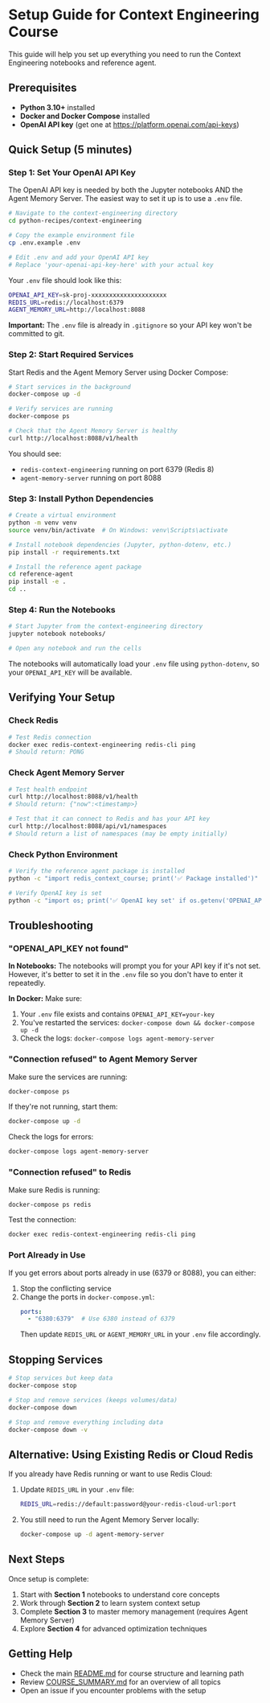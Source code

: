 # Setup Guide for Context Engineering Course

This guide will help you set up everything you need to run the Context Engineering notebooks and reference agent.

## Prerequisites

- **Python 3.10+** installed
- **Docker and Docker Compose** installed
- **OpenAI API key** (get one at https://platform.openai.com/api-keys)

## Quick Setup (5 minutes)

### Step 1: Set Your OpenAI API Key

The OpenAI API key is needed by both the Jupyter notebooks AND the Agent Memory Server. The easiest way to set it up is to use a `.env` file.

```bash
# Navigate to the context-engineering directory
cd python-recipes/context-engineering

# Copy the example environment file
cp .env.example .env

# Edit .env and add your OpenAI API key
# Replace 'your-openai-api-key-here' with your actual key
```

Your `.env` file should look like this:
```bash
OPENAI_API_KEY=sk-proj-xxxxxxxxxxxxxxxxxxxxx
REDIS_URL=redis://localhost:6379
AGENT_MEMORY_URL=http://localhost:8088
```

**Important:** The `.env` file is already in `.gitignore` so your API key won't be committed to git.

### Step 2: Start Required Services

Start Redis and the Agent Memory Server using Docker Compose:

```bash
# Start services in the background
docker-compose up -d

# Verify services are running
docker-compose ps

# Check that the Agent Memory Server is healthy
curl http://localhost:8088/v1/health
```

You should see:
- `redis-context-engineering` running on port 6379 (Redis 8)
- `agent-memory-server` running on port 8088

### Step 3: Install Python Dependencies

```bash
# Create a virtual environment
python -m venv venv
source venv/bin/activate  # On Windows: venv\Scripts\activate

# Install notebook dependencies (Jupyter, python-dotenv, etc.)
pip install -r requirements.txt

# Install the reference agent package
cd reference-agent
pip install -e .
cd ..
```

### Step 4: Run the Notebooks

```bash
# Start Jupyter from the context-engineering directory
jupyter notebook notebooks/

# Open any notebook and run the cells
```

The notebooks will automatically load your `.env` file using `python-dotenv`, so your `OPENAI_API_KEY` will be available.

## Verifying Your Setup

### Check Redis
```bash
# Test Redis connection
docker exec redis-context-engineering redis-cli ping
# Should return: PONG
```

### Check Agent Memory Server
```bash
# Test health endpoint
curl http://localhost:8088/v1/health
# Should return: {"now":<timestamp>}

# Test that it can connect to Redis and has your API key
curl http://localhost:8088/api/v1/namespaces
# Should return a list of namespaces (may be empty initially)
```

### Check Python Environment
```bash
# Verify the reference agent package is installed
python -c "import redis_context_course; print('✅ Package installed')"

# Verify OpenAI key is set
python -c "import os; print('✅ OpenAI key set' if os.getenv('OPENAI_API_KEY') else '❌ OpenAI key not set')"
```

## Troubleshooting

### "OPENAI_API_KEY not found"

**In Notebooks:** The notebooks will prompt you for your API key if it's not set. However, it's better to set it in the `.env` file so you don't have to enter it repeatedly.

**In Docker:** Make sure:
1. Your `.env` file exists and contains `OPENAI_API_KEY=your-key`
2. You've restarted the services: `docker-compose down && docker-compose up -d`
3. Check the logs: `docker-compose logs agent-memory-server`

### "Connection refused" to Agent Memory Server

Make sure the services are running:
```bash
docker-compose ps
```

If they're not running, start them:
```bash
docker-compose up -d
```

Check the logs for errors:
```bash
docker-compose logs agent-memory-server
```

### "Connection refused" to Redis

Make sure Redis is running:
```bash
docker-compose ps redis
```

Test the connection:
```bash
docker exec redis-context-engineering redis-cli ping
```

### Port Already in Use

If you get errors about ports already in use (6379 or 8088), you can either:

1. Stop the conflicting service
2. Change the ports in `docker-compose.yml`:
   ```yaml
   ports:
     - "6380:6379"  # Use 6380 instead of 6379
   ```
   Then update `REDIS_URL` or `AGENT_MEMORY_URL` in your `.env` file accordingly.

## Stopping Services

```bash
# Stop services but keep data
docker-compose stop

# Stop and remove services (keeps volumes/data)
docker-compose down

# Stop and remove everything including data
docker-compose down -v
```

## Alternative: Using Existing Redis or Cloud Redis

If you already have Redis running or want to use Redis Cloud:

1. Update `REDIS_URL` in your `.env` file:
   ```bash
   REDIS_URL=redis://default:password@your-redis-cloud-url:port
   ```

2. You still need to run the Agent Memory Server locally:
   ```bash
   docker-compose up -d agent-memory-server
   ```

## Next Steps

Once setup is complete:

1. Start with **Section 1** notebooks to understand core concepts
2. Work through **Section 2** to learn system context setup
3. Complete **Section 3** to master memory management (requires Agent Memory Server)
4. Explore **Section 4** for advanced optimization techniques

## Getting Help

- Check the main [README.md](README.md) for course structure and learning path
- Review [COURSE_SUMMARY.md](COURSE_SUMMARY.md) for an overview of all topics
- Open an issue if you encounter problems with the setup

